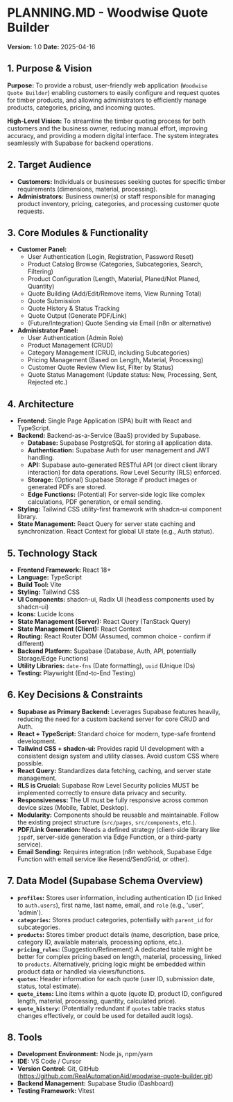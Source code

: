 # PLANNING.MD - Woodwise Quote Builder

**Version:** 1.0
**Date:** 2025-04-16

## 1. Purpose & Vision

**Purpose:** To provide a robust, user-friendly web application (`Woodwise Quote Builder`) enabling customers to easily configure and request quotes for timber products, and allowing administrators to efficiently manage products, categories, pricing, and incoming quotes.

**High-Level Vision:** To streamline the timber quoting process for both customers and the business owner, reducing manual effort, improving accuracy, and providing a modern digital interface. The system integrates seamlessly with Supabase for backend operations.

## 2. Target Audience

* **Customers:** Individuals or businesses seeking quotes for specific timber requirements (dimensions, material, processing).
* **Administrators:** Business owner(s) or staff responsible for managing product inventory, pricing, categories, and processing customer quote requests.

## 3. Core Modules & Functionality

* **Customer Panel:**
    * User Authentication (Login, Registration, Password Reset)
    * Product Catalog Browse (Categories, Subcategories, Search, Filtering)
    * Product Configuration (Length, Material, Planed/Not Planed, Quantity)
    * Quote Building (Add/Edit/Remove items, View Running Total)
    * Quote Submission
    * Quote History & Status Tracking
    * Quote Output (Generate PDF/Link)
    * (Future/Integration) Quote Sending via Email (n8n or alternative)
* **Administrator Panel:**
    * User Authentication (Admin Role)
    * Product Management (CRUD)
    * Category Management (CRUD, including Subcategories)
    * Pricing Management (Based on Length, Material, Processing)
    * Customer Quote Review (View list, Filter by Status)
    * Quote Status Management (Update status: New, Processing, Sent, Rejected etc.)

## 4. Architecture

* **Frontend:** Single Page Application (SPA) built with React and TypeScript.
* **Backend:** Backend-as-a-Service (BaaS) provided by Supabase.
    * **Database:** Supabase PostgreSQL for storing all application data.
    * **Authentication:** Supabase Auth for user management and JWT handling.
    * **API:** Supabase auto-generated RESTful API (or direct client library interaction) for data operations. Row Level Security (RLS) enforced.
    * **Storage:** (Optional) Supabase Storage if product images or generated PDFs are stored.
    * **Edge Functions:** (Potential) For server-side logic like complex calculations, PDF generation, or email sending.
* **Styling:** Tailwind CSS utility-first framework with shadcn-ui component library.
* **State Management:** React Query for server state caching and synchronization. React Context for global UI state (e.g., Auth status).

## 5. Technology Stack

* **Frontend Framework:** React 18+
* **Language:** TypeScript
* **Build Tool:** Vite
* **Styling:** Tailwind CSS
* **UI Components:** shadcn-ui, Radix UI (headless components used by shadcn-ui)
* **Icons:** Lucide Icons
* **State Management (Server):** React Query (TanStack Query)
* **State Management (Client):** React Context
* **Routing:** React Router DOM (Assumed, common choice - confirm if different)
* **Backend Platform:** Supabase (Database, Auth, API, potentially Storage/Edge Functions)
* **Utility Libraries:** `date-fns` (Date formatting), `uuid` (Unique IDs)
* **Testing:** Playwright (End-to-End Testing)

## 6. Key Decisions & Constraints

* **Supabase as Primary Backend:** Leverages Supabase features heavily, reducing the need for a custom backend server for core CRUD and Auth.
* **React + TypeScript:** Standard choice for modern, type-safe frontend development.
* **Tailwind CSS + shadcn-ui:** Provides rapid UI development with a consistent design system and utility classes. Avoid custom CSS where possible.
* **React Query:** Standardizes data fetching, caching, and server state management.
* **RLS is Crucial:** Supabase Row Level Security policies MUST be implemented correctly to ensure data privacy and security.
* **Responsiveness:** The UI must be fully responsive across common device sizes (Mobile, Tablet, Desktop).
* **Modularity:** Components should be reusable and maintainable. Follow the existing project structure (`src/pages`, `src/components`, etc.).
* **PDF/Link Generation:** Needs a defined strategy (client-side library like `jspdf`, server-side generation via Edge Function, or a third-party service).
* **Email Sending:** Requires integration (n8n webhook, Supabase Edge Function with email service like Resend/SendGrid, or other).

## 7. Data Model (Supabase Schema Overview)

* **`profiles`:** Stores user information, including authentication ID (`id` linked to `auth.users`), first name, last name, email, and `role` (e.g., 'user', 'admin').
* **`categories`:** Stores product categories, potentially with `parent_id` for subcategories.
* **`products`:** Stores timber product details (name, description, base price, category ID, available materials, processing options, etc.).
* **`pricing_rules`:** (Suggestion/Refinement) A dedicated table might be better for complex pricing based on length, material, processing, linked to `products`. Alternatively, pricing logic might be embedded within product data or handled via views/functions.
* **`quotes`:** Header information for each quote (user ID, submission date, status, total estimate).
* **`quote_items`:** Line items within a quote (quote ID, product ID, configured length, material, processing, quantity, calculated price).
* **`quote_history`:** (Potentially redundant if `quotes` table tracks status changes effectively, or could be used for detailed audit logs).

## 8. Tools

* **Development Environment:** Node.js, npm/yarn
* **IDE:** VS Code / Cursor
* **Version Control:** Git, GitHub (https://github.com/RealAutomationAid/woodwise-quote-builder.git)
* **Backend Management:** Supabase Studio (Dashboard)
* **Testing Framework:** Vitest
